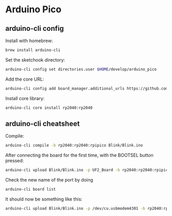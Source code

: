 # Arduino Pico

## arduino-cli config

Install with homebrew:

```bash
brew install arduino-cli
```

Set the sketchook directory:

```bash
arduino-cli config set directories.user $HOME/develop/arduino_pico
```

Add the core URL:

```bash
arduino-cli config add board_manager.additional_urls https://github.com/earlephilhower/arduino-pico/releases/download/global/package_rp2040_index.json
```

Install core library:

```bash
arduino-cli core install rp2040:rp2040
```

## arduino-cli cheatsheet

Compile:

```bash
arduino-cli compile -b rp2040:rp2040:rpipico Blink/Blink.ino
```

After connecting the board for the first time, with the BOOTSEL button pressed:

```bash
arduino-cli upload Blink/Blink.ino -p UF2_Board -b rp2040:rp2040:rpipico
```

Check the new name of the port by doing

```bash
arduino-cli board list
```

It should now be something like this:

```bash
arduino-cli upload Blink/Blink.ino -p /dev/cu.usbmodem4301 -b rp2040:rp2040:rpipico
```
